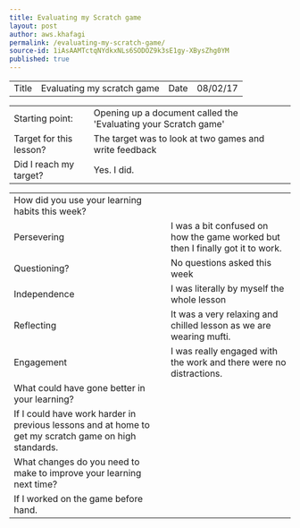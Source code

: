 ```yaml
---
title: Evaluating my Scratch game
layout: post
author: aws.khafagi
permalink: /evaluating-my-scratch-game/
source-id: 1iAsAAMTctqNYdkxNLs6SODOZ9k3sE1gy-XBysZhg0YM
published: true
---
```

<table>
  <tr>
    <td>Title</td>
    <td>Evaluating my scratch game</td>
    <td>Date</td>
    <td>08/02/17</td>
  </tr>
</table>


<table>
  <tr>
    <td>Starting point:</td>
    <td>Opening up a document called the 'Evaluating your Scratch game'</td>
  </tr>
  <tr>
    <td>Target for this lesson?</td>
    <td>The target was to look at two games and write feedback </td>
  </tr>
  <tr>
    <td>Did I reach my target? </td>
    <td>Yes. I did.</td>
  </tr>
</table>


<table>
  <tr>
    <td>How did you use your learning habits this week?</td>
    <td></td>
  </tr>
  <tr>
    <td>Persevering</td>
    <td>I was a bit confused on how the game worked but then I finally got it to work.</td>
  </tr>
  <tr>
    <td>Questioning?</td>
    <td>No questions asked this week</td>
  </tr>
  <tr>
    <td>Independence</td>
    <td>I was literally by myself the whole lesson</td>
  </tr>
  <tr>
    <td>Reflecting</td>
    <td>It was a very relaxing and chilled lesson as we are wearing mufti.</td>
  </tr>
  <tr>
    <td>Engagement</td>
    <td>I was really engaged with the work and there were no distractions.</td>
  </tr>
  <tr>
    <td>What could have gone better in your learning?</td>
    <td></td>
  </tr>
  <tr>
    <td>If I could have work harder in previous lessons and at home to get my scratch game on high standards.</td>
    <td></td>
  </tr>
  <tr>
    <td>What changes do you need to make to improve your learning next time?</td>
    <td></td>
  </tr>
  <tr>
    <td>If I worked on the game before hand.</td>
    <td></td>
  </tr>
</table>



